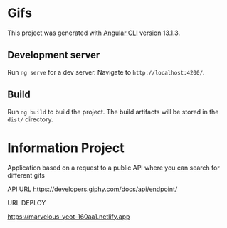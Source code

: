 # Gifs

This project was generated with [Angular CLI](https://github.com/angular/angular-cli) version 13.1.3.

## Development server

Run `ng serve` for a dev server. Navigate to `http://localhost:4200/`.

## Build

Run `ng build` to build the project. The build artifacts will be stored in the `dist/` directory.


# Information Project

Application based on a request to a public API where you can search for different gifs

API URL
https://developers.giphy.com/docs/api/endpoint/

URL DEPLOY

https://marvelous-yeot-160aa1.netlify.app
